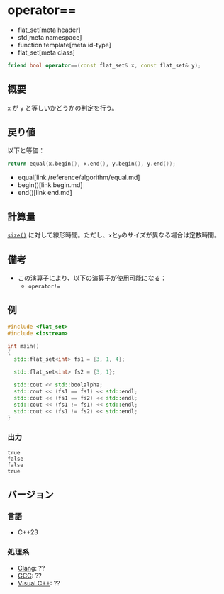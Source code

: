 # operator==
* flat_set[meta header]
* std[meta namespace]
* function template[meta id-type]
* flat_set[meta class]

```cpp
friend bool operator==(const flat_set& x, const flat_set& y);
```

## 概要
`x` が `y` と等しいかどうかの判定を行う。


## 戻り値
以下と等価：

```cpp
return equal(x.begin(), x.end(), y.begin(), y.end());
```
* equal[link /reference/algorithm/equal.md]
* begin()[link begin.md]
* end()[link end.md]


## 計算量
[`size()`](size.md) に対して線形時間。ただし、`x`と`y`のサイズが異なる場合は定数時間。


## 備考
- この演算子により、以下の演算子が使用可能になる：
    - `operator!=`


## 例
```cpp example
#include <flat_set>
#include <iostream>

int main()
{
  std::flat_set<int> fs1 = {3, 1, 4};

  std::flat_set<int> fs2 = {3, 1};

  std::cout << std::boolalpha;
  std::cout << (fs1 == fs1) << std::endl;
  std::cout << (fs1 == fs2) << std::endl;
  std::cout << (fs1 != fs1) << std::endl;
  std::cout << (fs1 != fs2) << std::endl;
}
```

### 出力
```
true
false
false
true
```


## バージョン
### 言語
- C++23

### 処理系
- [Clang](/implementation.md#clang): ??
- [GCC](/implementation.md#gcc): ??
- [Visual C++](/implementation.md#visual_cpp): ??
